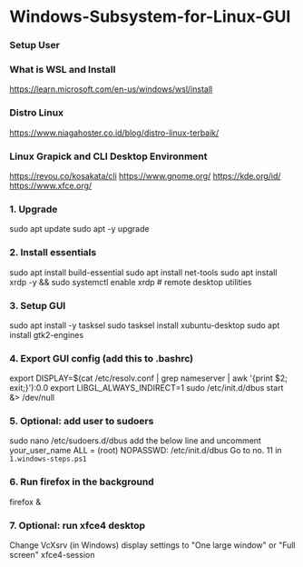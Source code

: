 # Windows-Subsystem-for-Linux-GUI

### Setup User

### What is WSL and Install
https://learn.microsoft.com/en-us/windows/wsl/install

### Distro Linux
https://www.niagahoster.co.id/blog/distro-linux-terbaik/

### Linux Grapick and CLI Desktop Environment
https://revou.co/kosakata/cli
https://www.gnome.org/
https://kde.org/id/
https://www.xfce.org/


### 1. Upgrade
sudo apt update 
sudo apt -y upgrade

### 2. Install essentials
sudo apt install build-essential
sudo apt install net-tools
sudo apt install xrdp -y && sudo systemctl enable xrdp # remote desktop utilities


### 3. Setup GUI
sudo apt install -y tasksel
sudo tasksel install xubuntu-desktop
sudo apt install gtk2-engines


### 4. Export GUI config (add this to .bashrc)
export DISPLAY=$(cat /etc/resolv.conf | grep nameserver | awk '{print $2; exit;}'):0.0
export LIBGL_ALWAYS_INDIRECT=1
sudo /etc/init.d/dbus start &> /dev/null


### 5. Optional: add user to sudoers
sudo nano /etc/sudoers.d/dbus
add the below line and uncomment
your_user_name ALL = (root) NOPASSWD: /etc/init.d/dbus
Go to no. 11 in `1.windows-steps.ps1`

### 6. Run firefox in the background
firefox &

### 7. Optional: run xfce4 desktop
Change VcXsrv (in Windows) display settings to "One large window" or "Full screen"
xfce4-session
